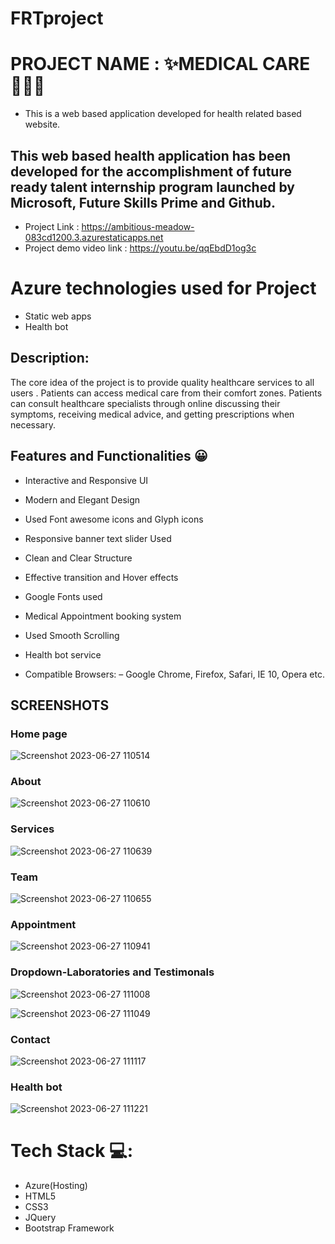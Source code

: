 # FRTproject
# PROJECT NAME : ✨MEDICAL CARE 🧑🏻‍⚕️
* This is a web based application developed for health related based website.

## This web based health application has been developed for the accomplishment of future ready talent internship program launched by Microsoft, Future Skills Prime and Github.

* Project Link : https://ambitious-meadow-083cd1200.3.azurestaticapps.net
* Project demo video link : https://youtu.be/qqEbdD1og3c

# Azure technologies used for Project
* Static web apps 
* Health bot
  
## Description:
The core idea of the project is to provide quality healthcare services to all users . Patients can access medical care from their comfort zones.
Patients can consult healthcare specialists through online discussing their symptoms, receiving medical advice, and getting prescriptions when necessary.

## Features and Functionalities 😀
* Interactive and Responsive UI
* Modern and Elegant Design
* Used Font awesome icons and Glyph icons
* Responsive banner text slider Used
* Clean and Clear Structure
* Effective transition and Hover effects
* Google Fonts used
* Medical Appointment booking system
* Used Smooth Scrolling
* Health bot service

* Compatible Browsers: – Google Chrome, Firefox, Safari, IE 10, Opera etc.

## SCREENSHOTS
### Home page




![Screenshot 2023-06-27 110514](https://github.com/Saivanitha14/FRTproject/assets/123561835/9ebf5271-a6dd-4fdc-95b2-2884cb5d675a)



### About




![Screenshot 2023-06-27 110610](https://github.com/Saivanitha14/FRTproject/assets/123561835/d826e6de-91a8-4831-a664-b98b78d1e753)



### Services




![Screenshot 2023-06-27 110639](https://github.com/Saivanitha14/FRTproject/assets/123561835/0b6a8abd-53f4-48d1-b0ac-de59babace02)



### Team




![Screenshot 2023-06-27 110655](https://github.com/Saivanitha14/FRTproject/assets/123561835/0a2f94c3-b835-460a-be5b-047e0a55900f)


### Appointment




![Screenshot 2023-06-27 110941](https://github.com/Saivanitha14/FRTproject/assets/123561835/a6b69154-ed40-4fea-8ab9-6ded36a9c9e5)



### Dropdown-Laboratories and Testimonals




![Screenshot 2023-06-27 111008](https://github.com/Saivanitha14/FRTproject/assets/123561835/7545d534-4042-4619-a307-8fdcb0becd81)




![Screenshot 2023-06-27 111049](https://github.com/Saivanitha14/FRTproject/assets/123561835/35cb99b2-12ed-457e-a03d-32e567c90b4e)



### Contact




![Screenshot 2023-06-27 111117](https://github.com/Saivanitha14/FRTproject/assets/123561835/f47d97d9-7b96-4397-9bd3-ec8b92927476)


### Health bot




![Screenshot 2023-06-27 111221](https://github.com/Saivanitha14/FRTproject/assets/123561835/33ec73c9-0440-4dd3-a7b2-c646d18f0bb9)



# Tech Stack 💻:
* Azure(Hosting)
* HTML5
* CSS3
* JQuery
* Bootstrap Framework







